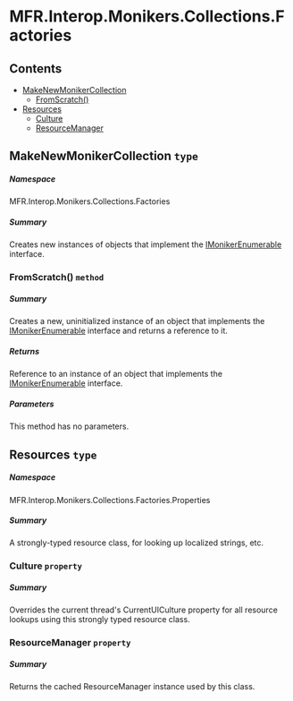 <a name='assembly'></a>
# MFR.Interop.Monikers.Collections.Factories

## Contents

- [MakeNewMonikerCollection](#T-MFR-Objects-Interop-Monikers-Collections-Factories-MakeNewMonikerCollection 'MFR.Interop.Monikers.Collections.Factories.MakeNewMonikerCollection')
  - [FromScratch()](#M-MFR-Objects-Interop-Monikers-Collections-Factories-MakeNewMonikerCollection-FromScratch 'MFR.Interop.Monikers.Collections.Factories.MakeNewMonikerCollection.FromScratch')
- [Resources](#T-MFR-Objects-Interop-Monikers-Collections-Factories-Properties-Resources 'MFR.Interop.Monikers.Collections.Factories.Properties.Resources')
  - [Culture](#P-MFR-Objects-Interop-Monikers-Collections-Factories-Properties-Resources-Culture 'MFR.Interop.Monikers.Collections.Factories.Properties.Resources.Culture')
  - [ResourceManager](#P-MFR-Objects-Interop-Monikers-Collections-Factories-Properties-Resources-ResourceManager 'MFR.Interop.Monikers.Collections.Factories.Properties.Resources.ResourceManager')

<a name='T-MFR-Objects-Interop-Monikers-Collections-Factories-MakeNewMonikerCollection'></a>
## MakeNewMonikerCollection `type`

##### Namespace

MFR.Interop.Monikers.Collections.Factories

##### Summary

Creates new instances of objects that implement the
[IMonikerEnumerable](#T-MFR-Objects-IMonikerEnumerable 'MFR.IMonikerEnumerable')
interface.

<a name='M-MFR-Objects-Interop-Monikers-Collections-Factories-MakeNewMonikerCollection-FromScratch'></a>
### FromScratch() `method`

##### Summary

Creates a new, uninitialized instance of an object that implements
the [IMonikerEnumerable](#T-MFR-Objects-IMonikerEnumerable 'MFR.IMonikerEnumerable')
interface and returns a reference to it.

##### Returns

Reference to an instance of an object that implements the
[IMonikerEnumerable](#T-MFR-Objects-IMonikerEnumerable 'MFR.IMonikerEnumerable')
interface.

##### Parameters

This method has no parameters.

<a name='T-MFR-Objects-Interop-Monikers-Collections-Factories-Properties-Resources'></a>
## Resources `type`

##### Namespace

MFR.Interop.Monikers.Collections.Factories.Properties

##### Summary

A strongly-typed resource class, for looking up localized strings, etc.

<a name='P-MFR-Objects-Interop-Monikers-Collections-Factories-Properties-Resources-Culture'></a>
### Culture `property`

##### Summary

Overrides the current thread's CurrentUICulture property for all
  resource lookups using this strongly typed resource class.

<a name='P-MFR-Objects-Interop-Monikers-Collections-Factories-Properties-Resources-ResourceManager'></a>
### ResourceManager `property`

##### Summary

Returns the cached ResourceManager instance used by this class.
